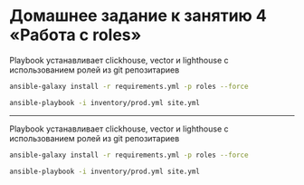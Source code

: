 # Домашнее задание к занятию 4 «Работа с roles»

Playbook устанавливает clickhouse, vector и lighthouse с использованием ролей из git репозитариев 

```sh
ansible-galaxy install -r requirements.yml -p roles --force

ansible-playbook -i inventory/prod.yml site.yml

```
---

Playbook устанавливает clickhouse, vector и lighthouse с использованием ролей из git репозитариев 

```sh
ansible-galaxy install -r requirements.yml -p roles --force

ansible-playbook -i inventory/prod.yml site.yml

```